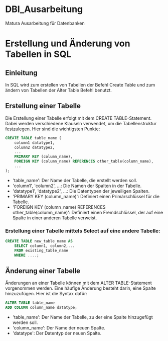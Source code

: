 # DBI_Ausarbeitung
Matura Ausarbeitung für Datenbanken

# Erstellung und Änderung von Tabellen in SQL

## Einleitung
In SQL wird zum erstellen von Tabellen der Befehl Create Table und zum ändern von Tabellen der Alter Table Befehl benutzt.

## Erstellung einer Tabelle
Die Erstellung einer Tabelle erfolgt mit dem CREATE TABLE-Statement. Dabei werden verschiedene Klauseln verwendet, um die Tabellenstruktur festzulegen. Hier sind die wichtigsten Punkte:

```sql
CREATE TABLE table_name (
    column1 datatype1,
    column2 datatype2,
    ...
    PRIMARY KEY (column_name),
    FOREIGN KEY (column_name) REFERENCES other_table(column_name),
    ...
);
```

- 'table_name': Der Name der Tabelle, die erstellt werden soll.
- 'column1', 'column2', ...: Die Namen der Spalten in der Tabelle.
- 'datatype1', 'datatype2', ...: Die Datentypen der jeweiligen Spalten.
- 'PRIMARY KEY (column_name)': Definiert einen Primärschlüssel für die Tabelle.
- 'FOREIGN KEY (column_name) REFERENCES other_table(column_name)': Definiert einen Fremdschlüssel, der auf eine Spalte in einer anderen Tabelle verweist.

### Erstellung einer Tabelle mittels Select auf eine andere Tabelle:

```sql
CREATE TABLE new_table_name AS
    SELECT column1, column2,...
    FROM existing_table_name
    WHERE ....;
```

## Änderung einer Tabelle
Änderungen an einer Tabelle können mit dem ALTER TABLE-Statement vorgenommen werden. Eine häufige Änderung besteht darin, eine Spalte hinzuzufügen. Hier ist die Syntax dafür:

```sql
ALTER TABLE table_name
ADD COLUMN column_name datatype;
```

- 'table_name': Der Name der Tabelle, zu der eine Spalte hinzugefügt werden soll.
- 'column_name': Der Name der neuen Spalte.
- 'datatype': Der Datentyp der neuen Spalte.


